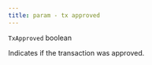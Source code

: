 ```yaml
---
title: param - tx approved
---
```


`TxApproved` boolean

Indicates if the transaction was approved.
